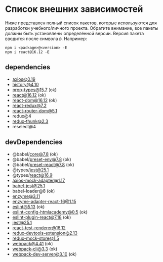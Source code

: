 # Список внешних зависимостей

Ниже представлен полный список пакетов, которые используются для разработки учебного/личного проекта. Обратите внимание, все пакеты должны быть установлены определённой версии. Версия пакета вводится после символа `@`. Например: 

```
npm i <package>@<version> -E
npm i react@16.12 -E
``` 

## dependencies

* axios@0.19
* history@4.10
* prop-types@15.7                  (ok)
* react@16.12                      (ok)
* react-dom@16.12                  (ok)
* react-redux@7.2
* react-router-dom@5.1
* redux@4
* redux-thunk@2.3
* reselect@4

## devDependencies

* @babel/core@7.8                  (ok)
* @babel/preset-env@7.8            (ok)
* @babel/preset-react@7.8          (ok)
* @types/jest@25.1
* @types/react@16.9
* axios-mock-adapter@1.17
* babel-jest@25.1
* babel-loader@8                   (ok)
* enzyme@3.11
* enzyme-adapter-react-16@1.15
* eslint@5.13                      (ok)
* eslint-config-htmlacademy@0.5    (ok)
* eslint-plugin-react@7.18         (ok)
* jest@25.1
* react-test-renderer@16.12
* redux-devtools-extension@2.13
* redux-mock-store@1.5
* webpack@4.41                     (ok)
* webpack-cli@3.3                  (ok)
* webpack-dev-server@3.10          (ok)
